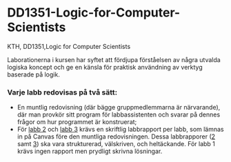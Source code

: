 # DD1351-Logic-for-Computer-Scientists
KTH, DD1351,Logic for Computer Scientists 

Laborationerna i kursen har syftet att fördjupa förståelsen av några utvalda logiska koncept och ge en känsla för praktisk användning av verktyg baserade på logik.

### Varje labb redovisas på två sätt:
- En muntlig redovisning (där bägge gruppmedlemmarna är närvarande), där man provkör sitt program för labbassistenten och svarar på dennes frågor om hur programmet är konstruerat;
- För [labb 2](https://github.com/wolf019/DD1351-Logic-for-Computer-Scientists/blob/main/labb2_DD1351.pdf) och [labb 3](https://github.com/wolf019/DD1351-Logic-for-Computer-Scientists/blob/main/labb3_DD1351%20.pdf) krävs en skriftlig labbrapport per labb, som lämnas in på Canvas före den muntliga redovisningen. Dessa labbrapporer ([2](https://github.com/wolf019/DD1351-Logic-for-Computer-Scientists/blob/main/Rapport%20Laboration%202.pdf) samt [3](https://github.com/wolf019/DD1351-Logic-for-Computer-Scientists/blob/main/Rapport%20Laboration%203.pdf)) ska vara strukturerad, välskriven, och heltäckande. För labb 1 krävs ingen rapport men prydligt skrivna lösningar.
